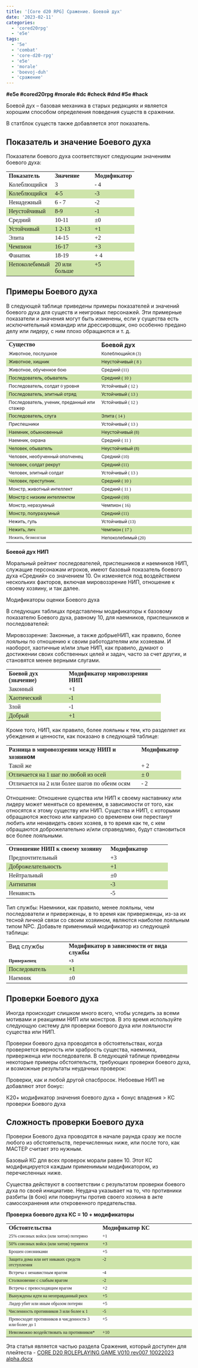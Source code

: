 ```yaml
---
title: '[Core d20 RPG] Сражение. Боевой дух'
date: '2023-02-11'
categories:
  - 'cored20rpg'
  - 'e5e'
tags:
  - '5e'
  - 'combat'
  - 'core-d20-rpg'
  - 'e5e'
  - 'morale'
  - 'boevoj-duh'
  - 'сражение'
---
```


**#e5e #cored20rpg #morale #dc #check #dnd #5e #hack**

Боевой дух – базовая механика в старых редакциях и является хорошим способом определения поведения существ в сражении.

В статблок существ также добавляется этот показатель.

## Показатель и значение Боевого духа

Показатели боевого духа соответствуют следующим значениям боевого духа:

<table style="border-collapse: collapse;" border="0"><colgroup><col style="width: 119px;"> <col style="width: 108px;"> <col style="width: 108px;"></colgroup><tbody valign="top"><tr><td style="padding-left: 7px; padding-right: 7px;"><span style="font-family: Scaly Sans Caps;"><strong>Показатель</strong></span></td><td style="padding-left: 7px; padding-right: 7px;"><span style="font-family: Scaly Sans Caps;"><strong>Значение</strong></span></td><td style="padding-left: 7px; padding-right: 7px;"><span style="font-family: Scaly Sans Caps;"><strong>Модификатор</strong></span></td></tr><tr><td style="padding-left: 7px; padding-right: 7px;"><span style="font-family: Scaly Sans;">Колеблющийся</span></td><td style="padding-left: 7px; padding-right: 7px;"><span style="font-family: Scaly Sans;">3</span></td><td style="padding-left: 7px; padding-right: 7px;"><span style="font-family: Scaly Sans;">- 4</span></td></tr><tr style="background: #cee4aa;"><td style="padding-left: 7px; padding-right: 7px;"><span style="font-family: Scaly Sans;">Колеблющийся</span></td><td style="padding-left: 7px; padding-right: 7px;"><span style="font-family: Scaly Sans;">4-5</span></td><td style="padding-left: 7px; padding-right: 7px;"><span style="font-family: Scaly Sans;">-3</span></td></tr><tr><td style="padding-left: 7px; padding-right: 7px;"><span style="font-family: Scaly Sans;">Ненадежный</span></td><td style="padding-left: 7px; padding-right: 7px;"><span style="font-family: Scaly Sans;">6 - 7</span></td><td style="padding-left: 7px; padding-right: 7px;"><span style="font-family: Scaly Sans;">-2</span></td></tr><tr style="background: #cee4aa;"><td style="padding-left: 7px; padding-right: 7px;"><span style="font-family: Scaly Sans;">Неустойчивый</span></td><td style="padding-left: 7px; padding-right: 7px;"><span style="font-family: Scaly Sans;">8-9</span></td><td style="padding-left: 7px; padding-right: 7px;"><span style="font-family: Scaly Sans;">-1</span></td></tr><tr><td style="padding-left: 7px; padding-right: 7px;"><span style="font-family: Scaly Sans;">Средний</span></td><td style="padding-left: 7px; padding-right: 7px;"><span style="font-family: Scaly Sans;">10-11</span></td><td style="padding-left: 7px; padding-right: 7px;"><span style="font-family: Scaly Sans;">±0</span></td></tr><tr style="background: #cee4aa;"><td style="padding-left: 7px; padding-right: 7px;"><span style="font-family: Scaly Sans;">Устойчивый</span></td><td style="padding-left: 7px; padding-right: 7px;"><span style="font-family: Scaly Sans;">1 2-13</span></td><td style="padding-left: 7px; padding-right: 7px;"><span style="font-family: Scaly Sans;">+1</span></td></tr><tr><td style="padding-left: 7px; padding-right: 7px;"><span style="font-family: Scaly Sans;">Элита</span></td><td style="padding-left: 7px; padding-right: 7px;"><span style="font-family: Scaly Sans;">14-15</span></td><td style="padding-left: 7px; padding-right: 7px;"><span style="font-family: Scaly Sans;">+2</span></td></tr><tr style="background: #cee4aa;"><td style="padding-left: 7px; padding-right: 7px;"><span style="font-family: Scaly Sans;">Чемпион</span></td><td style="padding-left: 7px; padding-right: 7px;"><span style="font-family: Scaly Sans;">16-17</span></td><td style="padding-left: 7px; padding-right: 7px;"><span style="font-family: Scaly Sans;">+3</span></td></tr><tr><td style="padding-left: 7px; padding-right: 7px;"><span style="font-family: Scaly Sans;">Фанатик</span></td><td style="padding-left: 7px; padding-right: 7px;"><span style="font-family: Scaly Sans;">18-19</span></td><td style="padding-left: 7px; padding-right: 7px;"><span style="font-family: Scaly Sans;">+ 4</span></td></tr><tr style="background: #cee4aa;"><td style="padding-left: 7px; padding-right: 7px;"><span style="font-family: Scaly Sans;">Непоколебимый</span></td><td style="padding-left: 7px; padding-right: 7px;"><span style="font-family: Scaly Sans;">20 или больше</span></td><td style="padding-left: 7px; padding-right: 7px;"><span style="font-family: Scaly Sans;">+5</span></td></tr></tbody></table>

## Примеры Боевого духа

В следующей таблице приведены примеры показателей и значений боевого духа для существ и неигровых персонажей. Эти примерные показатели и значения могут быть изменены, если у существа есть исключительный командир или дрессировщик, оно особенно предано делу или лидеру, с ним плохо обращаются и т. д.

<table style="border-collapse: collapse;" border="0"><colgroup><col style="width: 323px;"> <col style="width: 323px;"></colgroup><tbody valign="top"><tr><td style="padding-left: 7px; padding-right: 7px;"><span style="font-family: Scaly Sans Caps;"><strong>Существо</strong></span></td><td style="padding-left: 7px; padding-right: 7px;"><strong>Боевой<span style="font-family: Scaly Sans Caps;"> </span>дух</strong></td></tr><tr><td style="padding-left: 7px; padding-right: 7px;"><span style="font-size: 9pt;">Животное<span style="font-family: Scaly Sans;">, </span>послушное</span></td><td style="padding-left: 7px; padding-right: 7px;"><span style="font-size: 9pt;">Колеблющийся<span style="font-family: Scaly Sans;"> (3)</span></span></td></tr><tr style="background: #cee4aa;"><td style="padding-left: 7px; padding-right: 7px;"><span style="font-size: 9pt;">Животное<span style="font-family: Scaly Sans;">, </span>хищник</span></td><td style="padding-left: 7px; padding-right: 7px;"><span style="font-size: 9pt;">Неустойчивый<span style="font-family: Scaly Sans;"> ( 8 )</span></span></td></tr><tr><td style="padding-left: 7px; padding-right: 7px;"><span style="font-size: 9pt;">Животное<span style="font-family: Scaly Sans;">, </span>обученное<span style="font-family: Scaly Sans;"> </span>бою</span></td><td style="padding-left: 7px; padding-right: 7px;"><span style="font-size: 9pt;">Средний<span style="font-family: Scaly Sans;"> (11)</span></span></td></tr><tr style="background: #cee4aa;"><td style="padding-left: 7px; padding-right: 7px;"><span style="font-size: 9pt;">Последователь<span style="font-family: Scaly Sans;">, </span>обыватель</span></td><td style="padding-left: 7px; padding-right: 7px;"><span style="font-size: 9pt;">Средний<span style="font-family: Scaly Sans;"> ( 10 )</span></span></td></tr><tr><td style="padding-left: 7px; padding-right: 7px;"><span style="font-size: 9pt;">Последователь<span style="font-family: Scaly Sans;">, </span>солдат<span style="font-family: Scaly Sans;"> 0 </span>уровня</span></td><td style="padding-left: 7px; padding-right: 7px;"><span style="font-size: 9pt;">Устойчивый<span style="font-family: Scaly Sans;"> ( 12 )</span></span></td></tr><tr style="background: #cee4aa;"><td style="padding-left: 7px; padding-right: 7px;"><span style="font-size: 9pt;">Последователь<span style="font-family: Scaly Sans;">, </span>элитный<span style="font-family: Scaly Sans;"> </span>отряд</span></td><td style="padding-left: 7px; padding-right: 7px;"><span style="font-size: 9pt;">Устойчивый<span style="font-family: Scaly Sans;"> ( 13 )</span></span></td></tr><tr><td style="padding-left: 7px; padding-right: 7px;"><span style="font-size: 9pt;">Последователь<span style="font-family: Scaly Sans;">, </span>ученик<span style="font-family: Scaly Sans;">, </span>преданный<span style="font-family: Scaly Sans;"> </span>или<span style="font-family: Scaly Sans;"> </span>стажер</span></td><td style="padding-left: 7px; padding-right: 7px;"><span style="font-size: 9pt;">Устойчивый<span style="font-family: Scaly Sans;"> ( 12 )</span></span></td></tr><tr style="background: #cee4aa;"><td style="padding-left: 7px; padding-right: 7px;"><span style="font-size: 9pt;">Последователь<span style="font-family: Scaly Sans;">, </span>слуга</span></td><td style="padding-left: 7px; padding-right: 7px;"><span style="font-size: 9pt;">Элита<span style="font-family: Scaly Sans;"> ( 14 )</span></span></td></tr><tr><td style="padding-left: 7px; padding-right: 7px;"><span style="font-size: 9pt;">Приспешники</span></td><td style="padding-left: 7px; padding-right: 7px;"><span style="font-size: 9pt;">Устойчивый<span style="font-family: Scaly Sans;"> ( 13 )</span></span></td></tr><tr style="background: #cee4aa;"><td style="padding-left: 7px; padding-right: 7px;"><span style="font-size: 9pt;">Наемник<span style="font-family: Scaly Sans;">, </span>обыкновенный</span></td><td style="padding-left: 7px; padding-right: 7px;"><span style="font-size: 9pt;">Неустойчивый<span style="font-family: Scaly Sans;"> (8)</span></span></td></tr><tr><td style="padding-left: 7px; padding-right: 7px;"><span style="font-size: 9pt;">Наемник<span style="font-family: Scaly Sans;">, </span>охрана</span></td><td style="padding-left: 7px; padding-right: 7px;"><span style="font-size: 9pt;">Средний<span style="font-family: Scaly Sans;"> ( 11 )</span></span></td></tr><tr style="background: #cee4aa;"><td style="padding-left: 7px; padding-right: 7px;"><span style="font-size: 9pt;">Человек<span style="font-family: Scaly Sans;">, </span>обыватель</span></td><td style="padding-left: 7px; padding-right: 7px;"><span style="font-size: 9pt;">Неустойчивый<span style="font-family: Scaly Sans;"> (8)</span></span></td></tr><tr><td style="padding-left: 7px; padding-right: 7px;"><span style="font-size: 9pt;">Человек<span style="font-family: Scaly Sans;">, </span>необученный<span style="font-family: Scaly Sans;"> </span>ополченец</span></td><td style="padding-left: 7px; padding-right: 7px;"><span style="font-size: 9pt;">Средний<span style="font-family: Scaly Sans;"> (10)</span></span></td></tr><tr style="background: #cee4aa;"><td style="padding-left: 7px; padding-right: 7px;"><span style="font-size: 9pt;">Человек<span style="font-family: Scaly Sans;">, </span>солдат<span style="font-family: Scaly Sans;"> </span>рекрут</span></td><td style="padding-left: 7px; padding-right: 7px;"><span style="font-size: 9pt;">Средний<span style="font-family: Scaly Sans;"> (11)</span></span></td></tr><tr><td style="padding-left: 7px; padding-right: 7px;"><span style="font-size: 9pt;">Человек<span style="font-family: Scaly Sans;">, </span>элитный<span style="font-family: Scaly Sans;"> </span>солдат</span></td><td style="padding-left: 7px; padding-right: 7px;"><span style="font-size: 9pt;">Устойчивый<span style="font-family: Scaly Sans;"> ( 13 )</span></span></td></tr><tr style="background: #cee4aa;"><td style="padding-left: 7px; padding-right: 7px;"><span style="font-size: 9pt;">Человек<span style="font-family: Scaly Sans;">, </span>преступник<span style="font-family: Scaly Sans;">.</span></span></td><td style="padding-left: 7px; padding-right: 7px;"><span style="font-size: 9pt;">Средний<span style="font-family: Scaly Sans;"> ( 10 )</span></span></td></tr><tr><td style="padding-left: 7px; padding-right: 7px;"><span style="font-size: 9pt;">Монстр<span style="font-family: Scaly Sans;">, </span>животный<span style="font-family: Scaly Sans;"> </span>интеллект</span></td><td style="padding-left: 7px; padding-right: 7px;"><span style="font-size: 9pt;">Средний<span style="font-family: Scaly Sans;"> ( 11 )</span></span></td></tr><tr style="background: #cee4aa;"><td style="padding-left: 7px; padding-right: 7px;"><span style="font-size: 9pt;">Монстр<span style="font-family: Scaly Sans;"> </span>с<span style="font-family: Scaly Sans;"> </span>низким<span style="font-family: Scaly Sans;"> </span>интеллектом</span></td><td style="padding-left: 7px; padding-right: 7px;"><span style="font-size: 9pt;">Средний<span style="font-family: Scaly Sans;"> (10)</span></span></td></tr><tr><td style="padding-left: 7px; padding-right: 7px;"><span style="font-size: 9pt;">Монстр<span style="font-family: Scaly Sans;">, </span>неразумный</span></td><td style="padding-left: 7px; padding-right: 7px;"><span style="font-size: 9pt;">Чемпион<span style="font-family: Scaly Sans;"> ( 16)</span></span></td></tr><tr style="background: #cee4aa;"><td style="padding-left: 7px; padding-right: 7px;"><span style="font-size: 9pt;">Монстр<span style="font-family: Scaly Sans;">, </span>полуразумный</span></td><td style="padding-left: 7px; padding-right: 7px;"><span style="font-size: 9pt;">Средний<span style="font-family: Scaly Sans;"> (11)</span></span></td></tr><tr><td style="padding-left: 7px; padding-right: 7px;"><span style="font-size: 9pt;">Нежить<span style="font-family: Scaly Sans;">, </span>гуль</span></td><td style="padding-left: 7px; padding-right: 7px;"><span style="font-size: 9pt;">Устойчивый<span style="font-family: Scaly Sans;"> (13)</span></span></td></tr><tr style="background: #cee4aa;"><td style="padding-left: 7px; padding-right: 7px;"><span style="font-size: 9pt;">Нежить<span style="font-family: Scaly Sans;">, </span>лич</span></td><td style="padding-left: 7px; padding-right: 7px;"><span style="font-size: 9pt;">Чемпион<span style="font-family: Scaly Sans;"> ( 17 )</span></span></td></tr><tr><td style="padding-left: 7px; padding-right: 7px;"><span style="font-family: Scaly Sans; font-size: 9pt;">Нежить, безмозглая</span></td><td style="padding-left: 7px; padding-right: 7px;"><span style="font-size: 9pt;">Непоколебимый<span style="font-family: Scaly Sans;"> (20)</span></span></td></tr></tbody></table>

**Боевой дух НИП**

Моральный рейтинг последователей, приспешников и наемников НИП, служащие персонажам игроков, имеют базовый показатель боевого духа «Средний» со значением 10. Он изменяется под воздействием нескольких факторов, включая мировоззрение НИП, отношение к своему хозяину, и так далее.

Модификаторы оценки Боевого духа

В следующих таблицах представлены модификаторы к базовому показателю Боевого духа, равному 10, для наемников, приспешников и последователей:

Мировоззрение: Законные, а также добрыеНИП, как правило, более лояльны по отношению к своим работодателям или хозяевам. И наоборот, хаотичные и/или злые НИП, как правило, думают о достижении своих собственных целей и задач, часто за счет других, и становятся менее верными слугами.

<table style="border-collapse: collapse;" border="0"><colgroup><col style="width: 163px;"> <col style="width: 257px;"></colgroup><tbody valign="top"><tr><td style="padding-left: 7px; padding-right: 7px;"><span style="font-family: Scaly Sans Caps;"><strong>Боевой дух (значение)</strong></span></td><td style="padding-left: 7px; padding-right: 7px;"><span style="font-family: Scaly Sans Caps;"><strong>Модификатор мировоззрения НИП</strong></span></td></tr><tr><td style="padding-left: 7px; padding-right: 7px;"><span style="font-family: Scaly Sans;">Законный</span></td><td style="padding-left: 7px; padding-right: 7px;"><span style="font-family: Scaly Sans;">+1</span></td></tr><tr style="background: #cee4aa;"><td style="padding-left: 7px; padding-right: 7px;"><span style="font-family: Scaly Sans;">Хаотический</span></td><td style="padding-left: 7px; padding-right: 7px;"><span style="font-family: Scaly Sans;">-1</span></td></tr><tr><td style="padding-left: 7px; padding-right: 7px;"><span style="font-family: Scaly Sans;">Злой</span></td><td style="padding-left: 7px; padding-right: 7px;"><span style="font-family: Scaly Sans;">-1</span></td></tr><tr style="background: #cee4aa;"><td style="padding-left: 7px; padding-right: 7px;"><span style="font-family: Scaly Sans;">Добрый</span></td><td style="padding-left: 7px; padding-right: 7px;"><span style="font-family: Scaly Sans;">+1</span></td></tr></tbody></table>

Кроме того, НИП, как правило, более лояльны к тем, кто разделяет их убеждения и ценности, как показано в следующей таблице:

<table style="border-collapse: collapse;" border="0"><colgroup><col style="width: 360px;"> <col style="width: 106px;"></colgroup><tbody valign="top"><tr><td style="padding-left: 7px; padding-right: 7px;"><strong><span style="font-family: Scaly Sans Caps;">Разница в мировоззрении между НИП и хозяин</span>ом</strong></td><td style="padding-left: 7px; padding-right: 7px;"><span style="font-family: Scaly Sans Caps;"><strong>Модификатор</strong></span></td></tr><tr><td style="padding-left: 7px; padding-right: 7px;"><span style="font-family: Scaly Sans;">Такой же</span></td><td style="padding-left: 7px; padding-right: 7px;"><span style="font-family: Scaly Sans;">+ 2</span></td></tr><tr style="background: #cee4aa;"><td style="padding-left: 7px; padding-right: 7px;"><span style="font-family: Scaly Sans;">Отличается на 1 шаг по любой из осей</span></td><td style="padding-left: 7px; padding-right: 7px;"><span style="font-family: Scaly Sans;">± 0</span></td></tr><tr><td style="padding-left: 7px; padding-right: 7px;"><span style="font-family: Scaly Sans;">Отличается на 2 или более шагов по обеим осям</span></td><td style="padding-left: 7px; padding-right: 7px;"><span style="font-family: Scaly Sans;">- 2</span></td></tr></tbody></table>

Отношение: Отношение существа или НИП к своему наставнику или лидеру может меняться со временем, в зависимости от того, как относятся к этому существу или НИП. Существа и НИП, с которыми обращаются жестоко или капризно со временем они перестанут любить или ненавидеть своих хозяев, в то время как те, с кем обращаются доброжелательно и/или справедливо, будут становиться все более лояльными.

<table style="border-collapse: collapse;" border="0"><colgroup><col style="width: 276px;"> <col style="width: 163px;"></colgroup><tbody valign="top"><tr><td style="padding-left: 7px; padding-right: 7px;"><span style="font-family: Scaly Sans Caps;"><strong>Отношение НИП к своему хозяину</strong></span></td><td style="padding-left: 7px; padding-right: 7px;"><span style="font-family: Scaly Sans Caps;"><strong>Модификатор</strong></span></td></tr><tr><td style="padding-left: 7px; padding-right: 7px;"><span style="font-family: Scaly Sans;">Предпочтительный</span></td><td style="padding-left: 7px; padding-right: 7px;"><span style="font-family: Scaly Sans;">+3</span></td></tr><tr style="background: #cee4aa;"><td style="padding-left: 7px; padding-right: 7px;"><span style="font-family: Scaly Sans;">Доброжелательность</span></td><td style="padding-left: 7px; padding-right: 7px;"><span style="font-family: Scaly Sans;">+1</span></td></tr><tr><td style="padding-left: 7px; padding-right: 7px;"><span style="font-family: Scaly Sans;">Нейтральный</span></td><td style="padding-left: 7px; padding-right: 7px;"><span style="font-family: Scaly Sans;">±0</span></td></tr><tr style="background: #cee4aa;"><td style="padding-left: 7px; padding-right: 7px;"><span style="font-family: Scaly Sans;">Антипатия</span></td><td style="padding-left: 7px; padding-right: 7px;"><span style="font-family: Scaly Sans;">-3</span></td></tr><tr><td style="padding-left: 7px; padding-right: 7px;"><span style="font-family: Scaly Sans;">Ненависть</span></td><td style="padding-left: 7px; padding-right: 7px;"><span style="font-family: Scaly Sans;">-5</span></td></tr></tbody></table>

Тип службы: Наемники, как правило, менее лояльны, чем последователи и приверженцы, в то время как приверженцы, из-за их тесной личной связи со своим хозяином, являются наиболее лояльным типом NPC. Добавьте применимый модификатор из следующей таблицы:

<table style="border-collapse: collapse;" border="0"><colgroup><col style="width: 163px;"> <col style="width: 329px;"></colgroup><tbody valign="top"><tr><td style="padding-left: 7px; padding-right: 7px;">Вид службы</td><td style="padding-left: 7px; padding-right: 7px;"><span style="font-family: Scaly Sans Caps;"><strong>Модификатор в зависимости от вида службы</strong></span></td></tr><tr><td style="padding-left: 7px; padding-right: 7px;"><span style="font-family: Scaly Sans; font-size: 9pt;"><strong>Приверженец</strong></span></td><td style="padding-left: 7px; padding-right: 7px;"><span style="font-family: Scaly Sans; font-size: 9pt;"><strong>+3</strong></span></td></tr><tr style="background: #cee4aa;"><td style="padding-left: 7px; padding-right: 7px;"><span style="font-family: Scaly Sans;">Последователь</span></td><td style="padding-left: 7px; padding-right: 7px;"><span style="font-family: Scaly Sans;">+1</span></td></tr><tr><td style="padding-left: 7px; padding-right: 7px;"><span style="font-family: Scaly Sans;">Наемник</span></td><td style="padding-left: 7px; padding-right: 7px;"><span style="font-family: Scaly Sans;">±0</span></td></tr></tbody></table>

## Проверки Боевого духа

Иногда происходит слишком много всего, чтобы уследить за всеми мотивами и реакциями НИП или монстров. В это время используйте следующую систему для проверки боевого духа или лояльности существа или НИП.

Проверки боевого духа проводятся в обстоятельствах, когда проверяется верность или храбрость существа, наемника, приверженца или последователя. В следующей таблице приведены некоторые примеры обстоятельств, требующих проверки боевого духа, и возможные результаты неудачных проверок:

Проверки, как и любой другой спасбросок. Небоевые НИП не добавляют этот бонус:

К20+ модификатор значения боевого духа + бонус владения > КС проверки Боевого духа

## Сложность проверки Боевого духа

Проверки Боевого духа проводятся в начале раунда сразу же после любого из обстоятельств, перечисленных ниже, или после того, как МАСТЕР считает это нужным.

Базовый КС для всех проверок морали равен 10. Этот КС модифицируется каждым применимым модификатором, из перечисленных ниже.

Существа действуют в соответствии с результатом проверки боевого духа по своей инициативе. Неудача указывает на то, что противники разбиты (в бою) или повернуты против своего хозяина в акте самосохранения или откровенного предательства.

**Проверка боевого духа КC = 10 + модификаторы**

<table style="border-collapse: collapse;" border="0"><colgroup><col style="width: 323px;"> <col style="width: 323px;"></colgroup><tbody valign="top"><tr><td style="padding-left: 7px; padding-right: 7px;"><span style="font-family: Scaly Sans Caps;"><strong>Обстоятельства</strong></span></td><td style="padding-left: 7px; padding-right: 7px;"><span style="font-family: Scaly Sans Caps;"><strong>Модификатор КС</strong></span></td></tr><tr><td style="padding-left: 7px; padding-right: 7px;"><span style="font-family: Scaly Sans; font-size: 9pt;">25% союзных войск (или хитов) потеряно</span></td><td style="padding-left: 7px; padding-right: 7px;"><span style="font-family: Scaly Sans; font-size: 9pt;">+1</span></td></tr><tr style="background: #cee4aa;"><td style="padding-left: 7px; padding-right: 7px;"><span style="font-family: Scaly Sans; font-size: 9pt;">50% союзных войск (или хитов) теряются</span></td><td style="padding-left: 7px; padding-right: 7px;"><span style="font-family: Scaly Sans; font-size: 9pt;">+3</span></td></tr><tr><td style="padding-left: 7px; padding-right: 7px;"><span style="font-family: Scaly Sans; font-size: 9pt;">Брошен союзниками</span></td><td style="padding-left: 7px; padding-right: 7px;"><span style="font-family: Scaly Sans; font-size: 9pt;">+5</span></td></tr><tr style="background: #cee4aa;"><td style="padding-left: 7px; padding-right: 7px;"><span style="font-family: Scaly Sans; font-size: 9pt;">Защита дома или нет никаких средств отступления</span></td><td style="padding-left: 7px; padding-right: 7px;"><span style="font-family: Scaly Sans; font-size: 9pt;">-2</span></td></tr><tr><td style="padding-left: 7px; padding-right: 7px;"><span style="font-family: Scaly Sans; font-size: 9pt;">Встреча с ненавистным врагом</span></td><td style="padding-left: 7px; padding-right: 7px;"><span style="font-family: Scaly Sans; font-size: 9pt;">-4</span></td></tr><tr style="background: #cee4aa;"><td style="padding-left: 7px; padding-right: 7px;"><span style="font-family: Scaly Sans; font-size: 9pt;">Столкновение с слабым врагом</span></td><td style="padding-left: 7px; padding-right: 7px;"><span style="font-family: Scaly Sans; font-size: 9pt;">-2</span></td></tr><tr><td style="padding-left: 7px; padding-right: 7px;"><span style="font-family: Scaly Sans; font-size: 9pt;">Встреча с превосходящим врагом</span></td><td style="padding-left: 7px; padding-right: 7px;"><span style="font-family: Scaly Sans; font-size: 9pt;">+2</span></td></tr><tr style="background: #cee4aa;"><td style="padding-left: 7px; padding-right: 7px;"><span style="font-family: Scaly Sans; font-size: 9pt;">Вынуждены идти на неоправданный риск</span></td><td style="padding-left: 7px; padding-right: 7px;"><span style="font-family: Scaly Sans; font-size: 9pt;">+5</span></td></tr><tr><td style="padding-left: 7px; padding-right: 7px;"><span style="font-family: Scaly Sans; font-size: 9pt;">Лидер убит или иным образом потерян</span></td><td style="padding-left: 7px; padding-right: 7px;"><span style="font-family: Scaly Sans; font-size: 9pt;">+5</span></td></tr><tr style="background: #cee4aa;"><td style="padding-left: 7px; padding-right: 7px;"><span style="font-family: Scaly Sans; font-size: 9pt;">Численность противников 3 или более к 1</span></td><td style="padding-left: 7px; padding-right: 7px;"><span style="font-family: Scaly Sans; font-size: 9pt;">-5</span></td></tr><tr><td style="padding-left: 7px; padding-right: 7px;"><span style="font-family: Scaly Sans; font-size: 9pt;">Превосходят противников в чисденности 3 или более до 1</span></td><td style="padding-left: 7px; padding-right: 7px;"><span style="font-family: Scaly Sans; font-size: 9pt;">+5</span></td></tr><tr style="background: #cee4aa;"><td style="padding-left: 7px; padding-right: 7px;"><span style="font-family: Scaly Sans; font-size: 9pt;">Невозможно воздействовать на противников*</span></td><td style="padding-left: 7px; padding-right: 7px;"><span style="font-family: Scaly Sans; font-size: 9pt;">+10</span></td></tr></tbody></table>

Эта статья является частью раздела Сражения, который доступен для плейтеста - [CORE D20 ROLEPLAYING GAME V010 rev007 10022023 alpha.docx](https://1drv.ms/w/s!Atcrhwwo1lBA2PEBCh8cAFe8b9SVFQ?e=FoND8Y)
